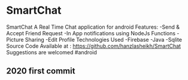 # SmartChat

SmartChat
A Real Time Chat application
for android
Features:
-Send & Accept Friend Request
-In App notifications using NodeJs Functions
-Picture Sharing
-Edit Profile
Technologies Used
-Firebase
-Java
-Sqlite
Source Code Available at : https://github.com/hanzlasheikh/SmartChat
Suggestions are welcomed
#android


## 2020 first commit 
